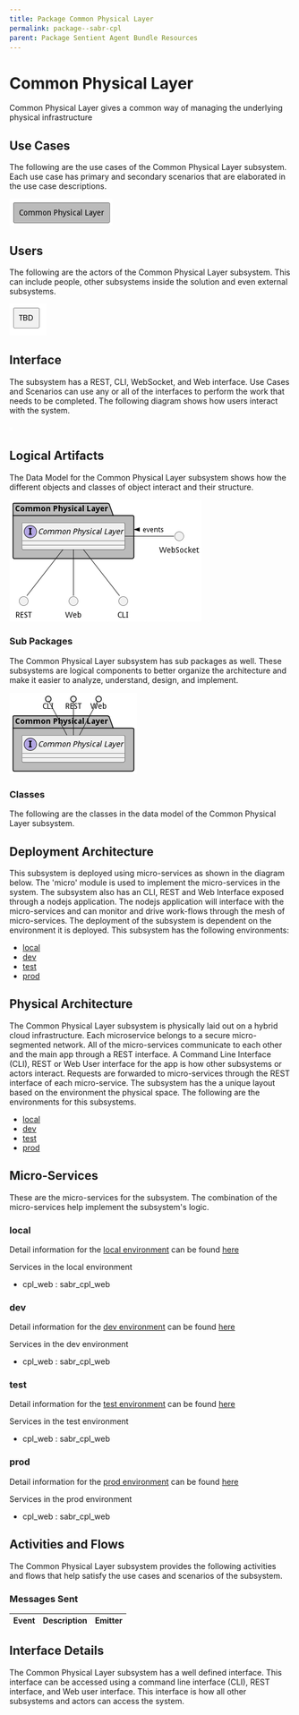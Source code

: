 ```yaml
---
title: Package Common Physical Layer
permalink: package--sabr-cpl
parent: Package Sentient Agent Bundle Resources
---
```


# Common Physical Layer

Common Physical Layer gives a common way of managing the underlying physical infrastructure



## Use Cases

The following are the use cases of the Common Physical Layer subsystem. Each use case has primary and secondary scenarios
that are elaborated in the use case descriptions.



![UseCase Diagram](./usecases.png)

## Users

The following are the actors of the Common Physical Layer subsystem. This can include people, other subsystems
inside the solution and even external subsystems.



![User Interaction](./userinteraction.png)

## Interface

The subsystem has a REST, CLI, WebSocket, and Web interface. Use Cases and Scenarios can use any or all
of the interfaces to perform the work that needs to be completed. The following  diagram shows how
users interact with the system.

![Scenario Mappings Diagram](./scenariomapping.png)



## Logical Artifacts

The Data Model for the  Common Physical Layer subsystem shows how the different objects and classes of object interact
and their structure.

![Sub Package Diagram](./subpackage.png)

### Sub Packages

The Common Physical Layer subsystem has sub packages as well. These subsystems are logical components to better
organize the architecture and make it easier to analyze, understand, design, and implement.



![Logical Diagram](./logical.png)

### Classes

The following are the classes in the data model of the Common Physical Layer subsystem.




## Deployment Architecture

This subsystem is deployed using micro-services as shown in the diagram below. The 'micro' module is
used to implement the micro-services in the system. The subsystem also has an CLI, REST and Web Interface
exposed through a nodejs application. The nodejs application will interface with the micro-services and
can monitor and drive work-flows through the mesh of micro-services. The deployment of the subsystem is
dependent on the environment it is deployed. This subsystem has the following environments:
* [local](environment--sabr-cpl-local)
* [dev](environment--sabr-cpl-dev)
* [test](environment--sabr-cpl-test)
* [prod](environment--sabr-cpl-prod)



## Physical Architecture

The Common Physical Layer subsystem is physically laid out on a hybrid cloud infrastructure. Each microservice belongs
to a secure micro-segmented network. All of the micro-services communicate to each other and the main app through a
REST interface. A Command Line Interface (CLI), REST or Web User interface for the app is how other subsystems or actors
interact. Requests are forwarded to micro-services through the REST interface of each micro-service. The subsystem has
the a unique layout based on the environment the physical space. The following are the environments for this
subsystems.
* [local](environment--sabr-cpl-local)
* [dev](environment--sabr-cpl-dev)
* [test](environment--sabr-cpl-test)
* [prod](environment--sabr-cpl-prod)


## Micro-Services

These are the micro-services for the subsystem. The combination of the micro-services help implement
the subsystem's logic.


### local

Detail information for the [local environment](environment--sabr-cpl-local)
can be found [here](environment--sabr-cpl-local)

Services in the local environment

* cpl_web : sabr_cpl_web


### dev

Detail information for the [dev environment](environment--sabr-cpl-dev)
can be found [here](environment--sabr-cpl-dev)

Services in the dev environment

* cpl_web : sabr_cpl_web


### test

Detail information for the [test environment](environment--sabr-cpl-test)
can be found [here](environment--sabr-cpl-test)

Services in the test environment

* cpl_web : sabr_cpl_web


### prod

Detail information for the [prod environment](environment--sabr-cpl-prod)
can be found [here](environment--sabr-cpl-prod)

Services in the prod environment

* cpl_web : sabr_cpl_web


## Activities and Flows
The Common Physical Layer subsystem provides the following activities and flows that help satisfy the use
cases and scenarios of the subsystem.




### Messages Sent

| Event | Description | Emitter |
|-------|-------------|---------|



## Interface Details
The Common Physical Layer subsystem has a well defined interface. This interface can be accessed using a
command line interface (CLI), REST interface, and Web user interface. This interface is how all other
subsystems and actors can access the system.


